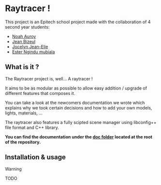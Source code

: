 # Raytracer !
This project is an Epitech school project made with the collaboration of 4 second year students:

- [Noah Auroy](https://github.com/ChifuyuOnWish)
- [Jean Bizeul](https://github.com/JeanBizeul)
- [Jocelyn Jean-Elie](https://github.com/Jocelyn-JE)
- [Ester Ngindu mubiala](https://github.com/MsteR7)

## What is it ?
The Raytracer project is, well... A raytracer !

It aims to be as modular as possible to allow easy addition / upgrade of different features that composes it.

You can take a look at the newcomers documentation we wrote which explains why we took certain decisions and how to add your own models, lights, materials, ...

The raytracer also features a fully scipted scene manager using libconfig++ file format and C++ library.

**You can find the documentation under the [doc folder](doc/how-to-read.md) located at the root of the repository.**

## Installation & usage

> [!WARNING]  
> TODO
